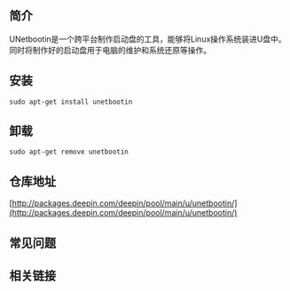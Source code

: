 ## 简介

UNetbootin是一个跨平台制作启动盘的工具，能够将Linux操作系统装进U盘中。同时将制作好的启动盘用于电脑的维护和系统还原等操作。

## 安装

`sudo apt-get install unetbootin`

## 卸载

`sudo apt-get remove unetbootin`

## 仓库地址

[http://packages.deepin.com/deepin/pool/main/u/unetbootin/](http://packages.deepin.com/deepin/pool/main/u/unetbootin/)


## 常见问题


## 相关链接
